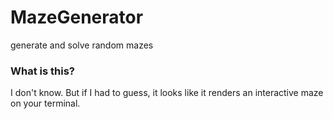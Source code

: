 # MazeGenerator
generate and solve random mazes

### What is this?
I don't know. But if I had to guess, it looks like it renders an interactive maze on your terminal.
